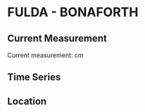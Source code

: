 # FULDA - BONAFORTH

## Current Measurement

Current measurement: <Value topic="rivers/pegel-online/FULDA/BONAFORTH/measurementValue"/> cm

## Time Series

<TimeSeries topic="rivers/pegel-online/FULDA/BONAFORTH/measurementValue" period="week" />

## Location

<WorldMap>
  <Marker lat="51.40349168639757" lon="9.63204247570874" labelTopic="rivers/pegel-online/FULDA/BONAFORTH" />
</WorldMap>
